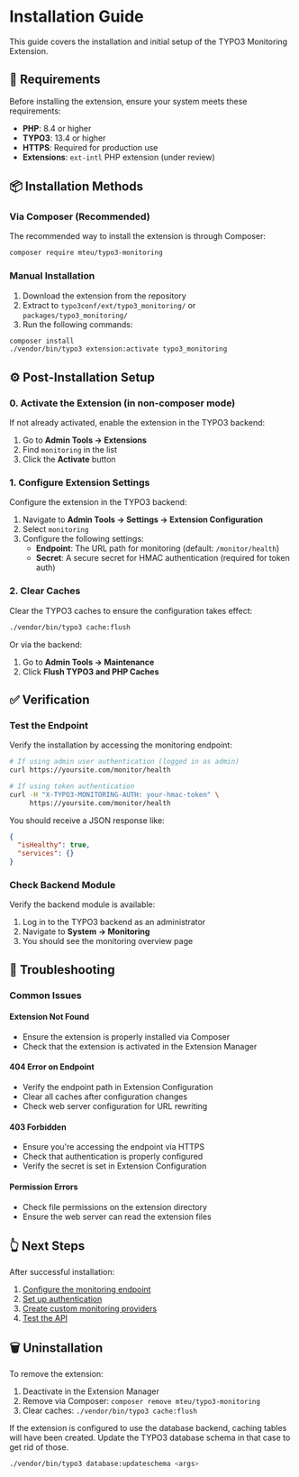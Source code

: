 # Installation Guide

This guide covers the installation and initial setup of the TYPO3 Monitoring
Extension.

## 📝 Requirements

Before installing the extension, ensure your system meets these requirements:

- **PHP**: 8.4 or higher
- **TYPO3**: 13.4 or higher
- **HTTPS**: Required for production use
- **Extensions**: `ext-intl` PHP extension (under review)

## 📦 Installation Methods

### Via Composer (Recommended)

The recommended way to install the extension is through Composer:

```bash
composer require mteu/typo3-monitoring
```

### Manual Installation

1. Download the extension from the repository
2. Extract to `typo3conf/ext/typo3_monitoring/` or `packages/typo3_monitoring/`
3. Run the following commands:

```bash
composer install
./vendor/bin/typo3 extension:activate typo3_monitoring
```

## ⚙️ Post-Installation Setup

### 0. Activate the Extension (in non-composer mode)

If not already activated, enable the extension in the TYPO3 backend:

1. Go to **Admin Tools → Extensions**
2. Find `monitoring` in the list
3. Click the **Activate** button

### 1. Configure Extension Settings

Configure the extension in the TYPO3 backend:

1. Navigate to **Admin Tools → Settings → Extension Configuration**
2. Select `monitoring`
3. Configure the following settings:
   - **Endpoint**: The URL path for monitoring (default: `/monitor/health`)
   - **Secret**: A secure secret for HMAC authentication (required for token
     auth)

### 2. Clear Caches

Clear the TYPO3 caches to ensure the configuration takes effect:

```bash
./vendor/bin/typo3 cache:flush
```

Or via the backend:
1. Go to **Admin Tools → Maintenance**
2. Click **Flush TYPO3 and PHP Caches**

## ✅ Verification

### Test the Endpoint

Verify the installation by accessing the monitoring endpoint:

```bash
# If using admin user authentication (logged in as admin)
curl https://yoursite.com/monitor/health

# If using token authentication
curl -H "X-TYPO3-MONITORING-AUTH: your-hmac-token" \
     https://yoursite.com/monitor/health
```

You should receive a JSON response like:

```json
{
  "isHealthy": true,
  "services": {}
}
```

### Check Backend Module

Verify the backend module is available:

1. Log in to the TYPO3 backend as an administrator
2. Navigate to **System → Monitoring**
3. You should see the monitoring overview page

## 🔧 Troubleshooting

### Common Issues

#### Extension Not Found
- Ensure the extension is properly installed via Composer
- Check that the extension is activated in the Extension Manager

#### 404 Error on Endpoint
- Verify the endpoint path in Extension Configuration
- Clear all caches after configuration changes
- Check web server configuration for URL rewriting

#### 403 Forbidden
- Ensure you're accessing the endpoint via HTTPS
- Check that authentication is properly configured
- Verify the secret is set in Extension Configuration

#### Permission Errors
- Check file permissions on the extension directory
- Ensure the web server can read the extension files

## 👆 Next Steps

After successful installation:

1. [Configure the monitoring endpoint](configuration.md)
2. [Set up authentication](authorization.md)
3. [Create custom monitoring providers](providers.md)
4. [Test the API](api.md)

## 🗑️ Uninstallation

To remove the extension:

1. Deactivate in the Extension Manager
2. Remove via Composer: `composer remove mteu/typo3-monitoring`
3. Clear caches: `./vendor/bin/typo3 cache:flush`

If the extension is configured to use the database backend, caching tables will
have been created. Update the TYPO3 database schema in that case to get rid of
those.

```bash
./vendor/bin/typo3 database:updateschema <args>
```
